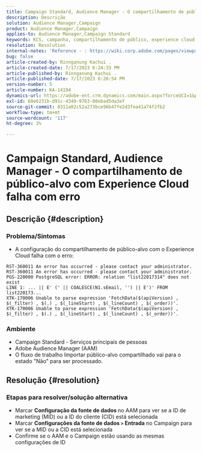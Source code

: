 ```yaml
---
title: Campaign Standard, Audience Manager - O compartilhamento de público-alvo com Experience Cloud falha com erro
description: Descrição
solution: Audience Manager,Campaign
product: Audience Manager,Campaign
applies-to: Audience Manager,Campaign Standard
keywords: KCS, campanha, compartilhamento de público, experience cloud, erro, AAM
resolution: Resolution
internal-notes: 'Reference - : https://wiki.corp.adobe.com/pages/viewpage.action?pageId=1061261145#space-menu-link-content  Resolved in - https://jira.corp.adobe.com/browse/CAMP-34744'
bug: false
article-created-by: Rinnganung Kachui .
article-created-date: 7/17/2023 6:24:33 PM
article-published-by: Rinnganung Kachui .
article-published-date: 7/17/2023 6:26:54 PM
version-number: 5
article-number: KA-14194
dynamics-url: https://adobe-ent.crm.dynamics.com/main.aspx?forceUCI=1&pagetype=entityrecord&etn=knowledgearticle&id=ea99b329-cf24-ee11-9cbd-6045bd0065f9
exl-id: 60e6231b-d91c-4349-9763-00ebad5da3ef
source-git-commit: 0311a02c52a273bce96b47fe2d3fea41a74f2fb2
workflow-type: tm+mt
source-wordcount: '117'
ht-degree: 3%

---
```


# Campaign Standard, Audience Manager - O compartilhamento de público-alvo com Experience Cloud falha com erro

## Descrição {#description}




### Problema/Sintomas



- A configuração do compartilhamento de público-alvo com o Experience Cloud falha com o erro:



```
RST-360011 An error has occurred - please contact your administrator.
RST-360011 An error has occurred - please contact your administrator.
PGS-220000 PostgreSQL error: ERROR: relation "list22017314" does not exist
LINE 1: ... || E' (' || COALESCE(N1.sEmail, '') || E')' FROM list220173...
XTK-170006 Unable to parse expression 'FetchData($(apiVersion) , $(_filter) , $(.) , $(_lineStart) , $(_lineCount) , $(_order))'.
XTK-170006 Unable to parse expression 'FetchData($(apiVersion) , $(_filter) , $(.) , $(_lineStart) , $(_lineCount) , $(_order))'.
```






### Ambiente



- Campaign Standard - Serviços principais de pessoas
- Adobe Audience Manager (AAM)
- O fluxo de trabalho Importar público-alvo compartilhado vai para o estado &quot;Não&quot; para ser processado.









## Resolução {#resolution}




### Etapas para resolver/solução alternativa



- Marcar <b>Configuração da fonte de dados </b>no AAM para ver se a ID de marketing (MID) ou a ID do cliente (CID) está selecionada
- Marcar <b>Configurações da fonte de dados `>`  Entrada</b> no Campaign para ver se a MID ou a CID está selecionada
- Confirme se o AAM e o Campaign estão usando as mesmas configurações de ID
